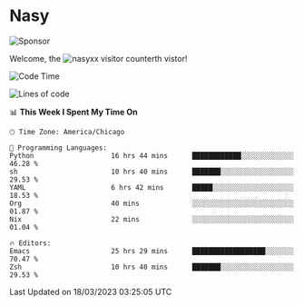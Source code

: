# Nasy

<!--
<p align="center">
<img height="200" src="https://github-readme-stats.vercel.app/api?username=nasyxx&count_private=true&show_icons=true&theme=dracula&include_all_commits=true"/>
<img height="200" src="https://github-readme-stats.vercel.app/api/top-langs/?username=nasyxx&theme=dracula&hide=html,jupyter+notebook&count_private=true&show_icons=true"/>
</p>

  
----------------
-->

![Sponsor](https://img.shields.io/static/v1.svg?label=Sponsor&message=%E2%9D%A4&logo=GitHub&style=flat&color=pink)
 
Welcome, the ![nasyxx visitor counter](https://count.getloli.com/get/@nasyxx?theme=rule34)th vistor!
 
<!--START_SECTION:waka-->
![Code Time](http://img.shields.io/badge/Code%20Time-3%2C286%20hrs%2030%20mins-blue)

![Lines of code](https://img.shields.io/badge/From%20Hello%20World%20I%27ve%20Written-6.2%20million%20lines%20of%20code-blue)

📊 **This Week I Spent My Time On** 

```text
🕑︎ Time Zone: America/Chicago

💬 Programming Languages: 
Python                   16 hrs 44 mins      ████████████░░░░░░░░░░░░░   46.28 % 
sh                       10 hrs 40 mins      ███████░░░░░░░░░░░░░░░░░░   29.53 % 
YAML                     6 hrs 42 mins       █████░░░░░░░░░░░░░░░░░░░░   18.53 % 
Org                      40 mins             ░░░░░░░░░░░░░░░░░░░░░░░░░   01.87 % 
Nix                      22 mins             ░░░░░░░░░░░░░░░░░░░░░░░░░   01.04 % 

🔥 Editors: 
Emacs                    25 hrs 29 mins      ██████████████████░░░░░░░   70.47 % 
Zsh                      10 hrs 40 mins      ███████░░░░░░░░░░░░░░░░░░   29.53 % 
```


 Last Updated on 18/03/2023 03:25:05 UTC
<!--END_SECTION:waka-->

<!-- ![visitors](https://visitor-badge.laobi.icu/badge?page_id=nasyxx.nasyxx) -->
